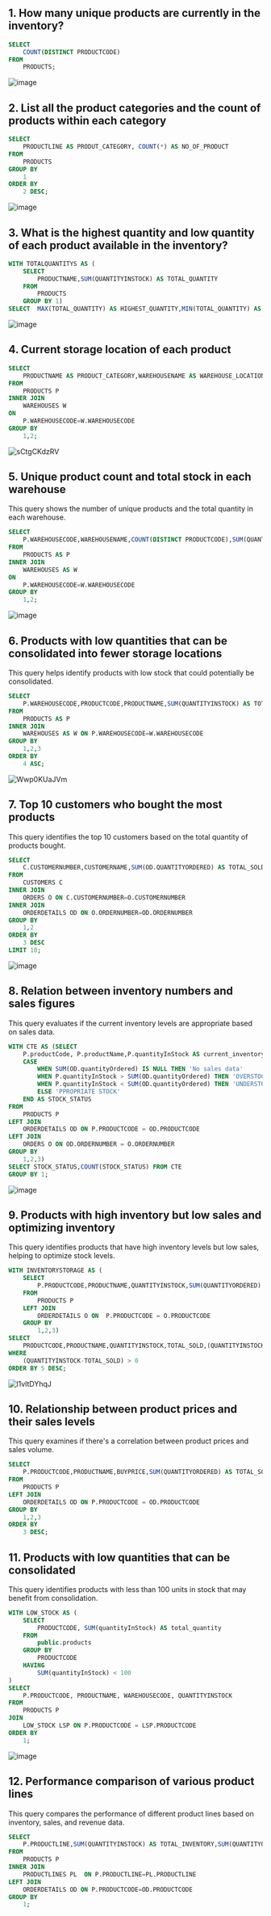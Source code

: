 
## 1. How many unique products are currently in the inventory?
```sql
SELECT 
    COUNT(DISTINCT PRODUCTCODE) 
FROM 
    PRODUCTS;
```
![image](https://github.com/user-attachments/assets/fb7751c3-664f-478e-84fa-73d4f8d8a790)


## 2. List all the product categories and the count of products within each category
```sql
SELECT
    PRODUCTLINE AS PRODUT_CATEGORY, COUNT(*) AS NO_OF_PRODUCT
FROM
    PRODUCTS
GROUP BY
    1
ORDER BY
    2 DESC;
```
![image](https://github.com/user-attachments/assets/e10abe35-5130-4aa5-bfd9-1fa9210dd5fe)


## 3. What is the highest quantity and low quantity of each product available in the inventory?
```sql
WITH TOTALQUANTITYS AS (
	SELECT 
		PRODUCTNAME,SUM(QUANTITYINSTOCK) AS TOTAL_QUANTITY
	FROM 
		PRODUCTS
	GROUP BY 1)
SELECT  MAX(TOTAL_QUANTITY) AS HIGHEST_QUANTITY,MIN(TOTAL_QUANTITY) AS LOWEST_QUANTITY FROM TOTALQUANTITYS;
```
![image](https://github.com/user-attachments/assets/56ccbe11-54b7-4ca0-b4bb-7bca474c424e)


## 4. Current storage location of each product
```sql
SELECT 
    PRODUCTNAME AS PRODUCT_CATEGORY,WAREHOUSENAME AS WAREHOUSE_LOCATION,SUM(QUANTITYINSTOCK) AS TOTAL_QUANTITY
FROM 
    PRODUCTS P
INNER JOIN
    WAREHOUSES W
ON
    P.WAREHOUSECODE=W.WAREHOUSECODE
GROUP BY 
    1,2;
```
![sCtgCKdzRV](https://github.com/user-attachments/assets/6027453e-4367-4181-bdb3-5aafab38146a)



## 5. Unique product count and total stock in each warehouse
This query shows the number of unique products and the total quantity in each warehouse.
```sql
SELECT 
    P.WAREHOUSECODE,WAREHOUSENAME,COUNT(DISTINCT PRODUCTCODE),SUM(QUANTITYINSTOCK) AS TOTAL_QUANTITY 
FROM
    PRODUCTS AS P
INNER JOIN 
    WAREHOUSES AS W
ON
    P.WAREHOUSECODE=W.WAREHOUSECODE
GROUP BY
    1,2;
```
![image](https://github.com/user-attachments/assets/69b70ae1-bce4-45e4-88d9-d09600683e1b)


## 6. Products with low quantities that can be consolidated into fewer storage locations
This query helps identify products with low stock that could potentially be consolidated.
```sql
SELECT 
    P.WAREHOUSECODE,PRODUCTCODE,PRODUCTNAME,SUM(QUANTITYINSTOCK) AS TOTAL_QUANTITY
FROM
    PRODUCTS AS P
INNER JOIN 
    WAREHOUSES AS W ON P.WAREHOUSECODE=W.WAREHOUSECODE
GROUP BY
    1,2,3
ORDER BY 
    4 ASC;
```
![Wwp0KUaJVm](https://github.com/user-attachments/assets/5cb71083-e865-4c0e-b817-179ad30d7fa4)


## 7. Top 10 customers who bought the most products
This query identifies the top 10 customers based on the total quantity of products bought.
```sql
SELECT 
    C.CUSTOMERNUMBER,CUSTOMERNAME,SUM(OD.QUANTITYORDERED) AS TOTAL_SOLD
FROM 
    CUSTOMERS C
INNER JOIN 
    ORDERS O ON C.CUSTOMERNUMBER=O.CUSTOMERNUMBER
INNER JOIN 
    ORDERDETAILS OD ON O.ORDERNUMBER=OD.ORDERNUMBER
GROUP BY 
    1,2
ORDER BY 
    3 DESC
LIMIT 10;
```
![image](https://github.com/user-attachments/assets/4e1aa895-ebd6-478a-aed7-c333b78b080e)


## 8. Relation between inventory numbers and sales figures
This query evaluates if the current inventory levels are appropriate based on sales data.
```sql
WITH CTE AS (SELECT 
    P.productCode, P.productName,P.quantityInStock AS current_inventory,SUM(OD.quantityOrdered) AS TOTAL_SOLD,
   	CASE 
        WHEN SUM(OD.quantityOrdered) IS NULL THEN 'No sales data'
        WHEN P.quantityInStock > SUM(OD.quantityOrdered) THEN 'OVERSTOCK'
        WHEN P.quantityInStock < SUM(OD.quantityOrdered) THEN 'UNDERSTOCK'
        ELSE 'PPROPRIATE STOCK'
    END AS STOCK_STATUS
FROM 
    PRODUCTS P
LEFT JOIN 
    ORDERDETAILS OD ON P.PRODUCTCODE = OD.PRODUCTCODE
LEFT JOIN 
    ORDERS O ON OD.ORDERNUMBER = O.ORDERNUMBER
GROUP BY 
	1,2,3)
SELECT STOCK_STATUS,COUNT(STOCK_STATUS) FROM CTE
GROUP BY 1;
```
![image](https://github.com/user-attachments/assets/c0a1ac88-0ba2-41a1-a8bf-719a44bd790c)


## 9. Products with high inventory but low sales and optimizing inventory
This query identifies products that have high inventory levels but low sales, helping to optimize stock levels.
```sql
WITH INVENTORYSTORAGE AS (
    SELECT 
        P.PRODUCTCODE,PRODUCTNAME,QUANTITYINSTOCK,SUM(QUANTITYORDERED) AS TOTAL_SOLD
    FROM
        PRODUCTS P
    LEFT JOIN
        ORDERDETAILS O ON  P.PRODUCTCODE = O.PRODUCTCODE
    GROUP BY
        1,2,3)
SELECT 
    PRODUCTCODE,PRODUCTNAME,QUANTITYINSTOCK,TOTAL_SOLD,(QUANTITYINSTOCK-TOTAL_SOLD) AS INVENTORY FROM INVENTORYSTORAGE
WHERE 
    (QUANTITYINSTOCK-TOTAL_SOLD) > 0
ORDER BY 5 DESC;
```
![l1vltDYhqJ](https://github.com/user-attachments/assets/632b758c-be1f-4cc7-bedd-84d96389e2ab)


## 10. Relationship between product prices and their sales levels
This query examines if there's a correlation between product prices and sales volume.
```sql
SELECT 
    P.PRODUCTCODE,PRODUCTNAME,BUYPRICE,SUM(QUANTITYORDERED) AS TOTAL_SOLD
FROM 
    PRODUCTS P
LEFT JOIN 
    ORDERDETAILS OD ON P.PRODUCTCODE = OD.PRODUCTCODE
GROUP BY
    1,2,3
ORDER BY
    3 DESC;
```

## 11. Products with low quantities that can be consolidated
This query identifies products with less than 100 units in stock that may benefit from consolidation.
```sql
WITH LOW_STOCK AS (
    SELECT 
        PRODUCTCODE, SUM(quantityInStock) AS total_quantity
    FROM 
        public.products
    GROUP BY 
        PRODUCTCODE
    HAVING 
        SUM(quantityInStock) < 100
)
SELECT 
    P.PRODUCTCODE, PRODUCTNAME, WAREHOUSECODE, QUANTITYINSTOCK
FROM 
    PRODUCTS P
JOIN 
    LOW_STOCK LSP ON P.PRODUCTCODE = LSP.PRODUCTCODE
ORDER BY 
    1;
```
![image](https://github.com/user-attachments/assets/9ff06440-8da8-49ab-b62e-34e4559b9ff8)


## 12. Performance comparison of various product lines
This query compares the performance of different product lines based on inventory, sales, and revenue data.
```sql
SELECT 
    P.PRODUCTLINE,SUM(QUANTITYINSTOCK) AS TOTAL_INVENTORY,SUM(QUANTITYORDERED) AS TOTAL_SALES,SUM(PRICEEACH * QUANTITYORDERED) AS TOTAL_REVENUE,((SUM(QUANTITYORDERED)/SUM(QUANTITYINSTOCK))*100) AS SALESINVENTORYPERC
FROM
    PRODUCTS P
INNER JOIN
    PRODUCTLINES PL  ON P.PRODUCTLINE=PL.PRODUCTLINE
LEFT JOIN
    ORDERDETAILS OD ON P.PRODUCTCODE=OD.PRODUCTCODE
GROUP BY 
    1;
```

